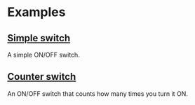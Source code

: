 # Examples

## [Simple switch](simple-switch/main.go)
A simple ON/OFF switch.

## [Counter switch](counter-switch/main.go)
An ON/OFF switch that counts how many times you turn it ON.
